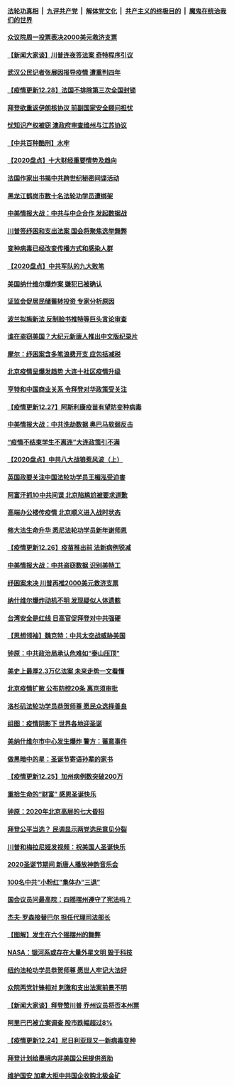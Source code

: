 ####  [法轮功真相](../../../../basic/blob/master/README.md?t=12290231) &nbsp;|&nbsp; [九评共产党](../../../../9ping.md/blob/master/README.md?t=12290231) &nbsp;|&nbsp; [解体党文化](../../../../jtdwh.md/blob/master/README.md?t=12290231)  &nbsp;|&nbsp; [共产主义的终极目的](../../../../gczydzjmd.md/blob/master/README.md?t=12290231) &nbsp;|&nbsp; [魔鬼在统治我们的世界](../../../../mgztzwmdsj.md/blob/master/README.md?t=12290231) 

#### [众议院周一投票表决2000美元救济支票](../pages/nf4514/n12649771.md?t=12290231) 

#### [【新闻大家谈】川普连夜签法案 奇特程序引议](../pages/nf4514/n12649661.md?t=12290231) 

#### [武汉公民记者张展因报导疫情 遭重判四年](../pages/nf4514/n12649629.md?t=12290231) 

#### [【疫情更新12.28】法国不排除第三次全国封锁](../pages/nf4514/n12649253.md?t=12290231) 

#### [拜登欲重返伊朗核协议 前副国家安全顾问担忧](../pages/nf4514/n12649282.md?t=12290231) 

#### [忧知识产权被窃 澳政府审查维州与江苏协议](../pages/nf4514/n12648440.md?t=12290231) 

#### [【中共百种酷刑】水牢](../pages/nf4514/n12643414.md?t=12290231) 

#### [【2020盘点】十大财经重要情势及趋向](../pages/nf4514/n12647140.md?t=12290231) 

#### [法国作家出书揭中共跨世纪秘密间谍活动](../pages/nf4514/n12648425.md?t=12290231) 

#### [黑龙江鹤岗市数十名法轮功学员遭绑架](../pages/nf4514/n12647695.md?t=12290231) 

#### [中美情报大战：中共与中企合作 发起数据战](../pages/nf4514/n12646979.md?t=12290231) 

#### [川普签纾困和支出法案 国会将聚焦选举舞弊](../pages/nf4514/n12648225.md?t=12290231) 

#### [变种病毒已经改变传播方式和感染人群](../pages/nf4514/n12648035.md?t=12290231) 

#### [【2020盘点】中共军队的九大败笔](../pages/nf4514/n12647974.md?t=12290231) 

#### [美国纳什维尔爆炸案 嫌犯已被确认](../pages/nf4514/n12647923.md?t=12290231) 

#### [证监会促居民储蓄转投资 专家分析原因](../pages/nf4514/n12647857.md?t=12290231) 

#### [波兰拟施新法 反制脸书推特等巨头言论审查](../pages/nf4514/n12647892.md?t=12290231) 

#### [谁在盗窃美国？大纪元新唐人推出中文版纪录片](../pages/nf4514/n12619968.md?t=12290231) 

#### [摩尔：纾困案含多笔浪费开支 应包括减税](../pages/nf4514/n12647706.md?t=12290231) 

#### [北京疫情呈爆发趋势 大连十社区疫情升级](../pages/nf4514/n12647490.md?t=12290231) 

#### [亨特和中国商业关系 令拜登对华政策受关注](../pages/nf4514/n12646960.md?t=12290231) 

#### [【疫情更新12.27】阿斯利康疫苗有望防变种病毒](../pages/nf4514/n12647429.md?t=12290231) 

#### [中美情报大战：中共洗劫数据 奥巴马软弱反击](../pages/nf4514/n12645696.md?t=12290231) 

#### [“疫情不结束学生不离连”大连政策引不满](../pages/nf4514/n12646726.md?t=12290231) 

#### [【2020盘点】中共八大战狼惹风波（上）](../pages/nf4514/n12645530.md?t=12290231) 

#### [英国政要关注中国法轮功学员王楣泓受迫害](../pages/nf4514/n12646757.md?t=12290231) 

#### [阿富汗抓10中共间谍 北京陷尴尬被要求道歉](../pages/nf4514/n12646735.md?t=12290231) 

#### [高端办公楼传疫情 北京顺义进入战时状态](../pages/nf4514/n12646650.md?t=12290231) 

#### [修大法生命升华 悉尼法轮功学员新年谢师恩](../pages/nf4514/n12632415.md?t=12290231) 

#### [【疫情更新12.26】疫苗推出前 法新病例锐减](../pages/nf4514/n12646347.md?t=12290231) 

#### [中美情报大战：中共盗窃数据 识别美特工](../pages/nf4514/n12644100.md?t=12290231) 

#### [纾困案未决 川普再推2000美元救济支票](../pages/nf4514/n12646028.md?t=12290231) 

#### [纳什维尔爆炸动机不明 发现疑似人体遗骸](../pages/nf4514/n12645824.md?t=12290231) 

#### [台湾安全是红线 日高官促拜登对中共强硬](../pages/nf4514/n12645516.md?t=12290231) 

#### [【思想领袖】魏克特：中共太空战威胁美国](../pages/nf4514/n12487197.md?t=12290231) 

#### [钟原：中共政治局承认危难如“泰山压顶”](../pages/nf4514/n12645600.md?t=12290231) 

#### [美史上最厚2.3万亿法案 未来走势一文看懂](../pages/nf4514/n12645634.md?t=12290231) 

#### [北京疫情扩散 公布防控20条 离京须审批](../pages/nf4514/n12645599.md?t=12290231) 

#### [洛杉矶法轮功学员恭贺师尊 愿民众选择善良](../pages/nf4514/n12645686.md?t=12290231) 

#### [组图：疫情阴影下 世界各地迎圣诞](../pages/nf4514/n12645212.md?t=12290231) 

#### [美纳什维尔市中心发生爆炸 警方：蓄意事件](../pages/nf4514/n12645113.md?t=12290231) 

#### [做黑暗中的星：圣诞节寄语孙辈的家书](../pages/nf4514/n12644133.md?t=12290231) 

#### [【疫情更新12.25】加州病例数突破200万](../pages/nf4514/n12644666.md?t=12290231) 

#### [重拾生命的“财富” 感恩圣诞快乐](../pages/nf4514/n12632590.md?t=12290231) 

#### [钟原：2020年北京高层的七大昏招](../pages/nf4514/n12643675.md?t=12290231) 

#### [拜登公平当选？ 民调显示两党选民意见分裂](../pages/nf4514/n12644727.md?t=12290231) 

#### [川普和梅拉尼娅发视频：祝美国人圣诞快乐](../pages/nf4514/n12643807.md?t=12290231) 

#### [2020圣诞节期间 新唐人播放神韵音乐会](../pages/nf4514/n12620112.md?t=12290231) 

#### [100名中共“小粉红”集体办“三退”](../pages/nf4514/n12643886.md?t=12290231) 

#### [国会议员问最高院：四摇摆州遵守了宪法吗？](../pages/nf4514/n12643737.md?t=12290231) 

#### [杰夫‧罗森接替巴尔 担任代理司法部长](../pages/nf4514/n12643395.md?t=12290231) 

#### [【图解】发生在六个摇摆州的舞弊](../pages/nf4514/n12636218.md?t=12290231) 

#### [NASA：银河系或存在大量外星文明 毁于科技](../pages/nf4514/n12643253.md?t=12290231) 

#### [纽约法轮功学员恭贺师尊 愿世人牢记大法好](../pages/nf4514/n12641451.md?t=12290231) 

#### [众院两党针锋相对 刺激和支出法案前景不明](../pages/nf4514/n12643160.md?t=12290231) 

#### [【新闻大家谈】拜登赞川普 乔州议员将否本州票](../pages/nf4514/n12643080.md?t=12290231) 

#### [阿里巴巴被立案调查 股市跌幅超过8%](../pages/nf4514/n12642522.md?t=12290231) 

#### [【疫情更新12.24】尼日利亚现又一新病毒变种](../pages/nf4514/n12642416.md?t=12290231) 

#### [拜登计划给墨境内非美国公民提供资助](../pages/nf4514/n12642646.md?t=12290231) 

#### [维护国安 加拿大拒中共国企收购北极金矿](../pages/nf4514/n12642110.md?t=12290231) 

